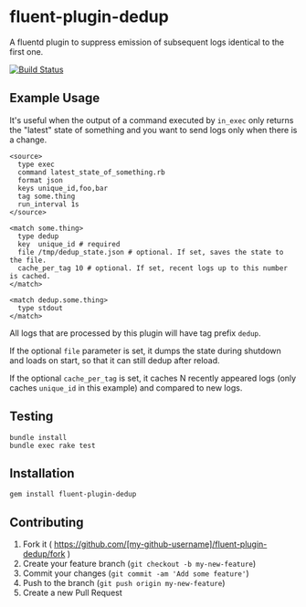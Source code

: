# fluent-plugin-dedup

A fluentd plugin to suppress emission of subsequent logs identical to the first one.

[![Build Status](https://travis-ci.org/edvakf/fluent-plugin-dedup.svg?branch=master)](https://travis-ci.org/edvakf/fluent-plugin-dedup)

## Example Usage

It's useful when the output of a command executed by `in_exec` only returns the "latest" state of something and you want to send logs only when there is a change.

    <source>
      type exec
      command latest_state_of_something.rb
      format json
      keys unique_id,foo,bar
      tag some.thing
      run_interval 1s
    </source>

    <match some.thing>
      type dedup
      key  unique_id # required
      file /tmp/dedup_state.json # optional. If set, saves the state to the file.
      cache_per_tag 10 # optional. If set, recent logs up to this number is cached.
    </match>

    <match dedup.some.thing>
      type stdout
    </match>

All logs that are processed by this plugin will have tag prefix `dedup`.

If the optional `file` parameter is set, it dumps the state during shutdown and loads on start, so that it can still dedup after reload.

If the optional `cache_per_tag` is set, it caches N recently appeared logs (only caches `unique_id` in this example) and compared to new logs.

## Testing

    bundle install
    bundle exec rake test

## Installation

    gem install fluent-plugin-dedup

## Contributing

1. Fork it ( https://github.com/[my-github-username]/fluent-plugin-dedup/fork )
2. Create your feature branch (`git checkout -b my-new-feature`)
3. Commit your changes (`git commit -am 'Add some feature'`)
4. Push to the branch (`git push origin my-new-feature`)
5. Create a new Pull Request
